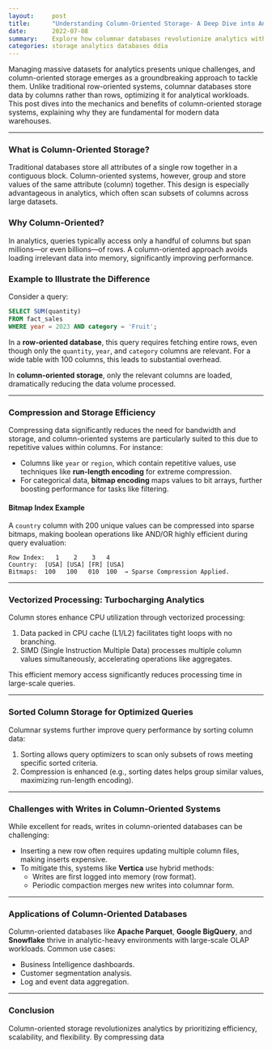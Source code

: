 ```yaml
---
layout:     post    
title:      "Understanding Column-Oriented Storage- A Deep Dive into Analytics Optimization"    
date:       2022-07-08
summary:    Explore how columnar databases revolutionize analytics with efficient storage, compression, vectorized processing, and more.    
categories: storage analytics databases ddia
---
```


Managing massive datasets for analytics presents unique challenges, and column-oriented storage emerges as a groundbreaking approach to tackle them. Unlike traditional row-oriented systems, columnar databases store data by columns rather than rows, optimizing it for analytical workloads. This post dives into the mechanics and benefits of column-oriented storage systems, explaining why they are fundamental for modern data warehouses.
   
---

### **What is Column-Oriented Storage?**

Traditional databases store all attributes of a single row together in a contiguous block. Column-oriented systems, however, group and store values of the same attribute (column) together. This design is especially advantageous in analytics, which often scan subsets of columns across large datasets.

### **Why Column-Oriented?**

In analytics, queries typically access only a handful of columns but span millions—or even billions—of rows. A column-oriented approach avoids loading irrelevant data into memory, significantly improving performance.

### **Example to Illustrate the Difference**

Consider a query:
```sql  
SELECT SUM(quantity)   
FROM fact_sales   
WHERE year = 2023 AND category = 'Fruit';  
```  

In a **row-oriented database**, this query requires fetching entire rows, even though only the `quantity`, `year`, and `category` columns are relevant. For a wide table with 100 columns, this leads to substantial overhead.

In **column-oriented storage**, only the relevant columns are loaded, dramatically reducing the data volume processed.
   
---

### **Compression and Storage Efficiency**

Compressing data significantly reduces the need for bandwidth and storage, and column-oriented systems are particularly suited to this due to repetitive values within columns. For instance:

- Columns like `year` or `region`, which contain repetitive values, use techniques like **run-length encoding** for extreme compression.
- For categorical data, **bitmap encoding** maps values to bit arrays, further boosting performance for tasks like filtering.

#### **Bitmap Index Example**
A `country` column with 200 unique values can be compressed into sparse bitmaps, making boolean operations like AND/OR highly efficient during query evaluation:
```plaintext  
Row Index:   1    2    3   4  
Country:  [USA] [USA] [FR] [USA]    
Bitmaps:  100   100   010  100  → Sparse Compression Applied.  
```  
   
---

### **Vectorized Processing: Turbocharging Analytics**

Column stores enhance CPU utilization through vectorized processing:

1. Data packed in CPU cache (L1/L2) facilitates tight loops with no branching.
2. SIMD (Single Instruction Multiple Data) processes multiple column values simultaneously, accelerating operations like aggregates.

This efficient memory access significantly reduces processing time in large-scale queries.
   
---

### **Sorted Column Storage for Optimized Queries**

Columnar systems further improve query performance by sorting column data:
1. Sorting allows query optimizers to scan only subsets of rows meeting specific sorted criteria.
2. Compression is enhanced (e.g., sorting dates helps group similar values, maximizing run-length encoding).

---

### **Challenges with Writes in Column-Oriented Systems**

While excellent for reads, writes in column-oriented databases can be challenging:
- Inserting a new row often requires updating multiple column files, making inserts expensive.
- To mitigate this, systems like **Vertica** use hybrid methods:
    - Writes are first logged into memory (row format).
    - Periodic compaction merges new writes into columnar form.

---

### **Applications of Column-Oriented Databases**

Column-oriented databases like **Apache Parquet**, **Google BigQuery**, and **Snowflake** thrive in analytic-heavy environments with large-scale OLAP workloads. Common use cases:
- Business Intelligence dashboards.
- Customer segmentation analysis.
- Log and event data aggregation.

---

### **Conclusion**

Column-oriented storage revolutionizes analytics by prioritizing efficiency, scalability, and flexibility. By compressing data